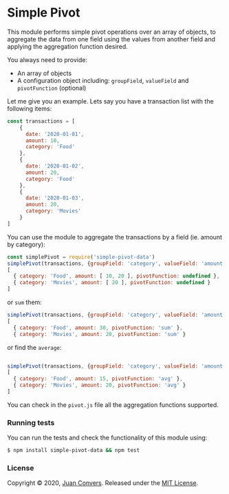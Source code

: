 # Simple Pivot

This module performs simple pivot operations over an array of objects, to aggregate the data from one field using the values from another field and applying the aggregation function desired.

You always need to provide:

- An array of objects
- A configuration object including: `groupField`, `valueField` and `pivotFunction` (optional)

Let me give you an example. Lets say you have a transaction list with the following items:

```js
const transactions = [
    {
      date: '2020-01-01',
      amount: 10,
      category: 'Food'
    },
    {
      date: '2020-01-02',
      amount: 20,
      category: 'Food'
    },
    {
      date: '2020-01-03',
      amount: 20,
      category: 'Movies'
    }
]
```
 You can use the module to aggregate the transactions by a field (ie. amount by category):

```js
const simplePivot = require('simple-pivot-data')
simplePivot(transactions, {groupField: 'category', valueField: 'amount'})
[
  { category: 'Food', amount: [ 10, 20 ], pivotFunction: undefined },
  { category: 'Movies', amount: [ 20 ], pivotFunction: undefined }
]
```

or `sum` them:

```js
simplePivot(transactions, {groupField: 'category', valueField: 'amount', pivotFunction: 'sum'})
[
  { category: 'Food', amount: 30, pivotFunction: 'sum' },
  { category: 'Movies', amount: 20, pivotFunction: 'sum' }
```

or find the `average`:

```js

simplePivot(transactions, {groupField: 'category', valueField: 'amount', pivotFunction: 'average'})
[
  { category: 'Food', amount: 15, pivotFunction: 'avg' },
  { category: 'Movies', amount: 20, pivotFunction: 'avg' }
]

```

You can check in the `pivot.js` file all the aggregation functions supported.


### Running tests

You can run the tests and check the functionality of this module using:

```sh
$ npm install simple-pivot-data && npm test
```

### License

Copyright © 2020, [Juan Convers](https://juanconvers.com).
Released under the [MIT License](LICENSE).